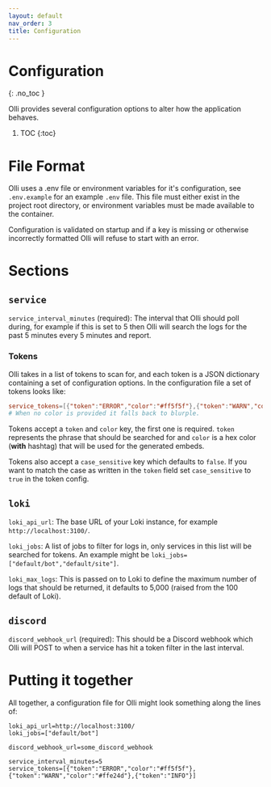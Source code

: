 ```yaml
---
layout: default
nav_order: 3
title: Configuration
---
```


# Configuration
{: .no_toc }

Olli provides several configuration options to alter how the application behaves.

1. TOC
{:toc}

# File Format

Olli uses a .env file or environment variables for it's configuration, see `.env.example` for an example `.env` file. This file must either exist in the project root directory, or environment variables must be made available to the container.

Configuration is validated on startup and if a key is missing or otherwise incorrectly formatted Olli will refuse to start with an error.

# Sections

## `service`

`service_interval_minutes` (required): The interval that Olli should poll during, for example if this is set to 5 then Olli will search the logs for the past 5 minutes every 5 minutes and report.

### Tokens

Olli takes in a list of tokens to scan for, and each token is a JSON dictionary containing a set of configuration options. In the configuration file a set of tokens looks like:
```toml
service_tokens=[{"token":"ERROR","color":"#ff5f5f"},{"token":"WARN","color":"#ffe24d"},{"token":"INFO"}]
# When no color is provided it falls back to blurple.
```

Tokens accept a `token` and `color` key, the first one is required. `token` represents the phrase that should be searched for and `color` is a hex color (**with** hashtag) that will be used for the generated embeds.

Tokens also accept a `case_sensitive` key which defaults to `false`. If you want to match the case as written in the `token` field set `case_sensitive` to `true` in the token config.

## `loki`

`loki_api_url`: The base URL of your Loki instance, for example `http://localhost:3100/`.

`loki_jobs`: A list of jobs to filter for logs in, only services in this list will be searched for tokens. An example might be `loki_jobs=["default/bot","default/site"]`.

`loki_max_logs`: This is passed on to Loki to define the maximum number of logs that should be returned, it defaults to 5,000 (raised from the 100 default of Loki).

## `discord`

`discord_webhook_url` (required): This should be a Discord webhook which Olli will POST to when a service has hit a token filter in the last interval.

# Putting it together

All together, a configuration file for Olli might look something along the lines of:

```
loki_api_url=http://localhost:3100/
loki_jobs=["default/bot"]

discord_webhook_url=some_discord_webhook

service_interval_minutes=5
service_tokens=[{"token":"ERROR","color":"#ff5f5f"},{"token":"WARN","color":"#ffe24d"},{"token":"INFO"}]
```
